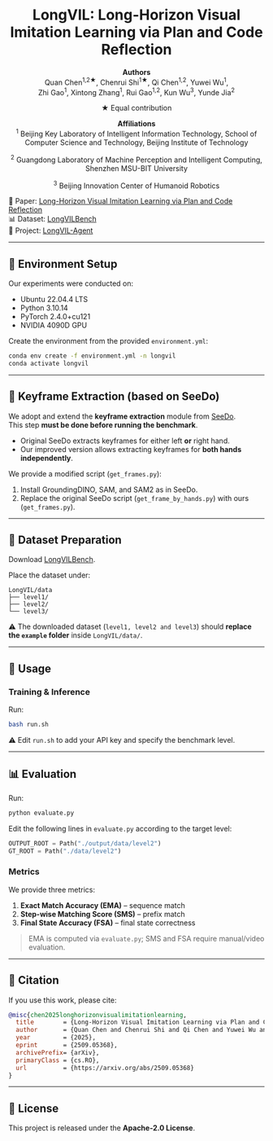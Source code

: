<div align="center">

# LongVIL: Long-Horizon Visual Imitation Learning via Plan and Code Reflection

**Authors**  
Quan Chen<sup>1,2★</sup>, Chenrui Shi<sup>1★</sup>, Qi Chen<sup>1,2</sup>, Yuwei Wu<sup>1</sup>,  
Zhi Gao<sup>1</sup>, Xintong Zhang<sup>1</sup>, Rui Gao<sup>1,2</sup>, Kun Wu<sup>3</sup>, Yunde Jia<sup>2</sup>  

★ Equal contribution  

**Affiliations**  
<sup>1</sup> Beijing Key Laboratory of Intelligent Information Technology, School of Computer Science and Technology, Beijing Institute of Technology  

<sup>2</sup> Guangdong Laboratory of Machine Perception and Intelligent Computing, Shenzhen MSU-BIT University  

<sup>3</sup> Beijing Innovation Center of Humanoid Robotics  
</div>

📄 Paper: [Long-Horizon Visual Imitation Learning via Plan and Code Reflection](https://arxiv.org/abs/2509.05368)  
📊 Dataset: [LongVILBench](https://huggingface.co/datasets/cg838/LongVILBench)  
🚀 Project: [LongVIL-Agent](https://longvil-agent.github.io/)  

---

## 🔧 Environment Setup
Our experiments were conducted on:
- Ubuntu 22.04.4 LTS  
- Python 3.10.14  
- PyTorch 2.4.0+cu121  
- NVIDIA 4090D GPU  

Create the environment from the provided `environment.yml`:
```bash
conda env create -f environment.yml -n longvil
conda activate longvil
```

---

## 🎯 Keyframe Extraction (based on SeeDo)
We adopt and extend the **keyframe extraction** module from [SeeDo](https://github.com/ai4ce/SeeDo).  
This step **must be done before running the benchmark**.

- Original SeeDo extracts keyframes for either left **or** right hand.  
- Our improved version allows extracting keyframes for **both hands independently**.  

We provide a modified script (`get_frames.py`):  
1. Install GroundingDINO, SAM, and SAM2 as in SeeDo.  
2. Replace the original SeeDo script (`get_frame_by_hands.py`) with ours (`get_frames.py`).  

---

## 📂 Dataset Preparation
Download [LongVILBench](https://huggingface.co/datasets/cq838/LongVILBench).  

Place the dataset under:
```
LongVIL/data
├── level1/
├── level2/
└── level3/
```
⚠️ The downloaded dataset (`level1, level2 and level3`) should **replace the `example` folder** inside `LongVIL/data/`.  

---

## 🚀 Usage

### Training & Inference
Run:
```bash
bash run.sh
```
⚠️ Edit `run.sh` to add your API key and specify the benchmark level.

---

## 📊 Evaluation

Run:
```bash
python evaluate.py
```
Edit the following lines in `evaluate.py` according to the target level:
```python
OUTPUT_ROOT = Path("./output/data/level2")
GT_ROOT = Path("./data/level2")
```

### Metrics
We provide three metrics:
1. **Exact Match Accuracy (EMA)** – sequence match  
2. **Step-wise Matching Score (SMS)** – prefix match  
3. **Final State Accuracy (FSA)** – final state correctness  

> EMA is computed via `evaluate.py`; SMS and FSA require manual/video evaluation.  

---

## 📖 Citation
If you use this work, please cite:

```bibtex
@misc{chen2025longhorizonvisualimitationlearning,
  title        = {Long-Horizon Visual Imitation Learning via Plan and Code Reflection},
  author       = {Quan Chen and Chenrui Shi and Qi Chen and Yuwei Wu and Zhi Gao and Xintong Zhang and Rui Gao and Kun Wu and Yunde Jia},
  year         = {2025},
  eprint       = {2509.05368},
  archivePrefix= {arXiv},
  primaryClass = {cs.RO},
  url          = {https://arxiv.org/abs/2509.05368}
}
```

---

## 📜 License
This project is released under the **Apache-2.0 License**.  
